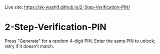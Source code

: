 Live site: https://sk-washif.github.io/2-Step-Verification-PIN/
# 2-Step-Verification-PIN
Press "Generate" for a random 4-digit PIN. Enter the same PIN to unlock; retry if it doesn't match.
